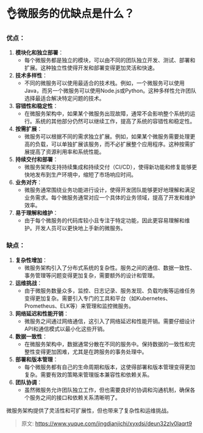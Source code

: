 # 👌微服务的优缺点是什么？

### 优点：
1. **模块化和独立部署**：
    - 每个微服务都是独立的模块，可以由不同的团队独立开发、测试、部署和扩展。这种独立性使得开发和部署变得更加灵活和快速。
2. **技术多样性**：
    - 不同的微服务可以使用最适合的技术栈。例如，一个微服务可以使用Java，而另一个微服务可以使用Node.js或Python。这种多样性允许团队选择最适合解决特定问题的技术。
3. **容错性和稳定性**：
    - 在微服务架构中，如果某个微服务出现故障，通常不会影响整个系统的运行。系统的其他部分仍然可以继续工作，提高了系统的容错性和稳定性。
4. **按需扩展**：
    - 微服务可以根据不同的需求独立扩展。例如，如果某个微服务需要处理更高的负载，可以单独扩展该服务，而不必扩展整个应用程序。这种按需扩展提高了资源利用率和系统性能。
5. **持续交付和部署**：
    - 微服务架构支持持续集成和持续交付（CI/CD），使得新功能和修复能够更快地发布到生产环境中，缩短了市场响应时间。
6. **业务对齐**：
    - 微服务通常围绕业务功能进行设计，使得开发团队能够更好地理解和满足业务需求。每个微服务通常对应一个具体的业务领域，提高了开发和维护效率。
7. **易于理解和维护**：
    - 由于每个微服务的代码库较小且专注于特定功能，因此更容易理解和维护。开发人员可以更快地上手新的微服务。

### 缺点：
1. **复杂性增加**：
    - 微服务架构引入了分布式系统的复杂性。服务之间的通信、数据一致性、事务管理等问题变得更加复杂，需要额外的设计和管理。
2. **运维挑战**：
    - 由于微服务数量众多，监控、日志记录、服务发现、负载均衡等运维任务变得更加复杂。需要引入专门的工具和平台（如Kubernetes、Prometheus、ELK等）来管理和监控微服务。
3. **网络延迟和性能开销**：
    - 微服务之间通过网络通信，这引入了网络延迟和性能开销。需要仔细设计API和通信模式以最小化这些开销。
4. **数据一致性**：
    - 在微服务架构中，数据通常分散在不同的服务中。保持数据的一致性和完整性变得更加困难，尤其是在跨服务的事务处理中。
5. **部署和版本管理**：
    - 每个微服务都有自己的生命周期和版本，这使得部署和版本管理变得更加复杂。需要有效的策略来管理版本兼容性和依赖关系。
6. **团队协调**：
    - 虽然微服务允许团队独立工作，但也需要良好的协调和沟通机制，确保各个服务之间的接口和依赖关系清晰明了。

微服务架构提供了灵活性和可扩展性，但也带来了复杂性和运维挑战。



> 原文: <https://www.yuque.com/jingdianjichi/xyxdsi/deun32zlv0laqrt9>